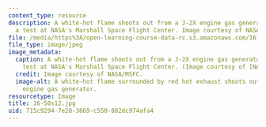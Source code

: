 ```yaml
---
content_type: resource
description: A white-hot flame shoots out from a J-2X engine gas generator during
  a test at NASA's Marshall Space Flight Center. Image courtesy of NASA/MSFC.
file: /media/https%3A/open-learning-course-data-rc.s3.amazonaws.com/16-50-introduction-to-propulsion-systems-spring-2012/715c92947e203669c550882dc974afa4_16-50s12.jpg
file_type: image/jpeg
image_metadata:
  caption: A white-hot flame shoots out from a J-2X engine gas generator during a
    test at NASA's Marshall Space Flight Center. (Image courtesy of [NASA/MSFC](http://www.nasa.gov/multimedia/imagegallery/image_feature_1440.html).)
  credit: Image courtesy of NASA/MSFC.
  image-alt: A white-hot flame surrounded by red hot exhaust shoots out from a J-2X
    engine gas generator.
resourcetype: Image
title: 16-50s12.jpg
uid: 715c9294-7e20-3669-c550-882dc974afa4
---
```

